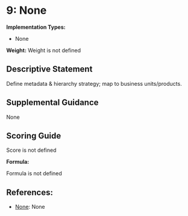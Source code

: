 # 9: None

**Implementation Types:**

- None

**Weight:** Weight is not defined

## Descriptive Statement

Define metadata & hierarchy strategy; map to business units/products.

## Supplemental Guidance

None

## Scoring Guide

Score is not defined

**Formula:**

Formula is not defined

## References:

- [None](None): None
